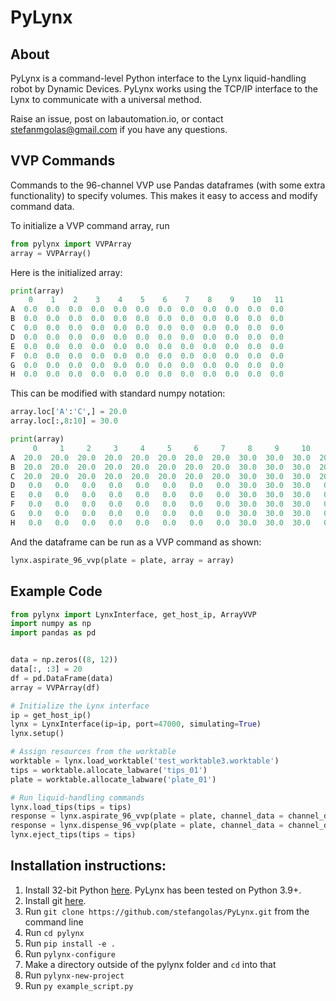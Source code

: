 # PyLynx

## About
PyLynx is a command-level Python interface to the Lynx liquid-handling robot by Dynamic Devices. PyLynx works using the TCP/IP interface to the Lynx to communicate with a universal method.

Raise an issue, post on labautomation.io, or contact stefanmgolas@gmail.com if you have any questions.

## VVP Commands

Commands to the 96-channel VVP use Pandas dataframes (with some extra functionality) to specify volumes. This makes it easy to access and modify command data.

To initialize a VVP command array, run
```python
from pylynx import VVPArray
array = VVPArray()
```

Here is the initialized array:
```python
print(array)
    0    1    2    3    4    5    6    7    8    9    10   11
A  0.0  0.0  0.0  0.0  0.0  0.0  0.0  0.0  0.0  0.0  0.0  0.0
B  0.0  0.0  0.0  0.0  0.0  0.0  0.0  0.0  0.0  0.0  0.0  0.0
C  0.0  0.0  0.0  0.0  0.0  0.0  0.0  0.0  0.0  0.0  0.0  0.0
D  0.0  0.0  0.0  0.0  0.0  0.0  0.0  0.0  0.0  0.0  0.0  0.0
E  0.0  0.0  0.0  0.0  0.0  0.0  0.0  0.0  0.0  0.0  0.0  0.0
F  0.0  0.0  0.0  0.0  0.0  0.0  0.0  0.0  0.0  0.0  0.0  0.0
G  0.0  0.0  0.0  0.0  0.0  0.0  0.0  0.0  0.0  0.0  0.0  0.0
H  0.0  0.0  0.0  0.0  0.0  0.0  0.0  0.0  0.0  0.0  0.0  0.0
```

This can be modified with standard numpy notation:
```python
array.loc['A':'C',] = 20.0
array.loc[:,8:10] = 30.0
```

```python
print(array)
     0     1     2     3     4     5     6     7     8     9     10    11
A  20.0  20.0  20.0  20.0  20.0  20.0  20.0  20.0  30.0  30.0  30.0  20.0
B  20.0  20.0  20.0  20.0  20.0  20.0  20.0  20.0  30.0  30.0  30.0  20.0
C  20.0  20.0  20.0  20.0  20.0  20.0  20.0  20.0  30.0  30.0  30.0  20.0
D   0.0   0.0   0.0   0.0   0.0   0.0   0.0   0.0  30.0  30.0  30.0   0.0
E   0.0   0.0   0.0   0.0   0.0   0.0   0.0   0.0  30.0  30.0  30.0   0.0
F   0.0   0.0   0.0   0.0   0.0   0.0   0.0   0.0  30.0  30.0  30.0   0.0
G   0.0   0.0   0.0   0.0   0.0   0.0   0.0   0.0  30.0  30.0  30.0   0.0
H   0.0   0.0   0.0   0.0   0.0   0.0   0.0   0.0  30.0  30.0  30.0   0.0
```

And the dataframe can be run as a VVP command as shown:
```python
lynx.aspirate_96_vvp(plate = plate, array = array)
```

## Example Code

```python
from pylynx import LynxInterface, get_host_ip, ArrayVVP
import numpy as np
import pandas as pd


data = np.zeros((8, 12))
data[:, :3] = 20
df = pd.DataFrame(data)
array = VVPArray(df)

# Initialize the Lynx interface
ip = get_host_ip()
lynx = LynxInterface(ip=ip, port=47000, simulating=True)
lynx.setup()

# Assign resources from the worktable
worktable = lynx.load_worktable('test_worktable3.worktable')
tips = worktable.allocate_labware('tips_01')
plate = worktable.allocate_labware('plate_01')

# Run liquid-handling commands
lynx.load_tips(tips = tips)
response = lynx.aspirate_96_vvp(plate = plate, channel_data = channel_data)
response = lynx.dispense_96_vvp(plate = plate, channel_data = channel_data)
lynx.eject_tips(tips = tips)

```

## Installation instructions:
1. Install 32-bit Python [here](https://www.python.org/downloads/windows/). PyLynx has been tested on Python 3.9+.
2. Install git [here](https://git-scm.com/download/win).
3. Run `git clone https://github.com/stefangolas/PyLynx.git` from the command line
4. Run `cd pylynx`
5. Run `pip install -e .`
6. Run `pylynx-configure`
7. Make a directory outside of the pylynx folder and `cd` into that
8. Run `pylynx-new-project`
9. Run `py example_script.py`
